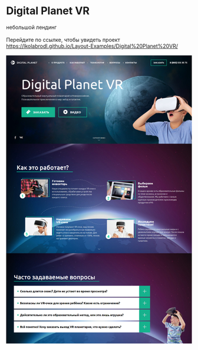 # Digital Planet VR
небольшой лендинг
<br><br>
Перейдите по ссылке, чтобы увидеть проект
https://lkolabrodl.github.io/Layout-Examples/Digital%20Planet%20VR/
<br><br>
![Alt text](https://raw.githubusercontent.com/lKolabrodl/Layout-Examples/master/Digital%20Planet%20VR/Screenshot_2.jpg)
